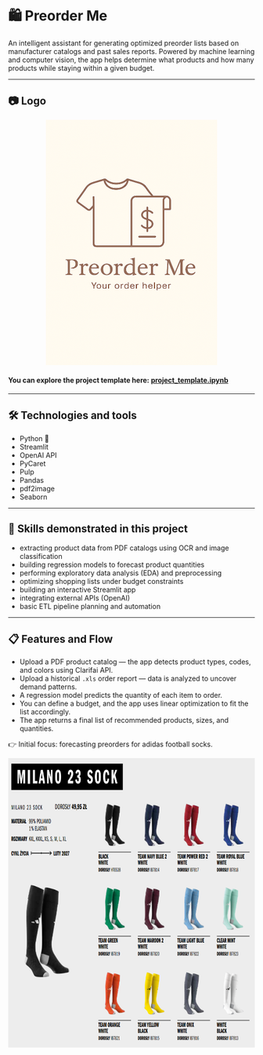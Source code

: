 # 🛍️ Preorder Me

An intelligent assistant for generating optimized preorder lists based on manufacturer catalogs and past sales reports. Powered by machine learning and computer vision, the app helps determine what products and how many products while staying within a given budget.

---

## 📷 Logo

<p align="center">
  <img src="logo.png" width="350" height="500">
</p>

#### You can explore the project template here: [project_template.ipynb](project_template.ipynb)
---

## 🛠 Technologies and tools

- Python 🐍  
- Streamlit  
- OpenAI API  
- PyCaret  
- Pulp  
- Pandas  
- pdf2image  
- Seaborn  

---

## 🚀 Skills demonstrated in this project

- extracting product data from PDF catalogs using OCR and image classification  
- building regression models to forecast product quantities  
- performing exploratory data analysis (EDA) and preprocessing  
- optimizing shopping lists under budget constraints  
- building an interactive Streamlit app  
- integrating external APIs (OpenAI)  
- basic ETL pipeline planning and automation  

---

## 📋 Features and Flow

- Upload a PDF product catalog — the app detects product types, codes, and colors using Clarifai API.  
- Upload a historical `.xls` order report — data is analyzed to uncover demand patterns.  
- A regression model predicts the quantity of each item to order.  
- You can define a budget, and the app uses linear optimization to fit the list accordingly.  
- The app returns a final list of recommended products, sizes, and quantities.

👉 Initial focus: forecasting preorders for adidas football socks.

<p align="center">
  <img src="getrymilano.png" width="700" height="590">
</p>


